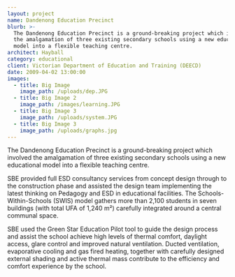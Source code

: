 ```yaml
---
layout: project
name: Dandenong Education Precinct
blurb: >-
  The Dandenong Education Precinct is a ground-breaking project which involved
  the amalgamation of three existing secondary schools using a new educational
  model into a flexible teaching centre.
architect: Hayball
category: educational
client: Victorian Department of Education and Training (DEECD)
date: 2009-04-02 13:00:00
images:
  - title: Big Image
    image_path: /uploads/dep.JPG
  - title: Big Image 2
    image_path: /images/learning.JPG
  - title: Big Image 3
    image_path: /uploads/system.JPG
  - title: Big Image 3
    image_path: /uploads/graphs.jpg
---
```



The Dandenong Education Precinct is a ground-breaking project which involved the amalgamation of three existing secondary schools using a new educational model into a flexible teaching centre.

SBE provided full ESD consultancy services from concept design through to the construction phase and assisted the design team implementing the latest thinking on Pedagogy and ESD in educational facilities. The Schools-Within-Schools (SWIS) model gathers more than 2,100 students in seven buildings (with total UFA of 1,240 m&sup2;) carefully integrated around a central communal space.

SBE used the Green Star Education Pilot tool to guide the design process and assist the school achieve high levels of thermal comfort, daylight access, glare control and improved natural ventilation. Ducted ventilation, evaporative cooling and gas fired heating, together with carefully designed external shading and active thermal mass contribute to the efficiency and comfort experience by the school.